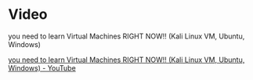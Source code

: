 # Video

you need to learn Virtual Machines RIGHT NOW!! (Kali Linux VM, Ubuntu, Windows)

[you need to learn Virtual Machines RIGHT NOW!! (Kali Linux VM, Ubuntu, Windows) - YouTube](https://www.youtube.com/watch?v=wX75Z-4MEoM)

